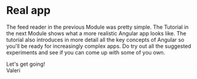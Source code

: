 # Real app

The feed reader in the previous Module was pretty simple. The Tutorial in the next Module shows what a more realistic Angular app looks like. The tutorial also introduces in more detail all the key concepts of Angular so you'll be ready for increasingly complex apps. Do try out all the suggested experiments and see if you can come up with some of you own.

Let's get going!  
Valeri
